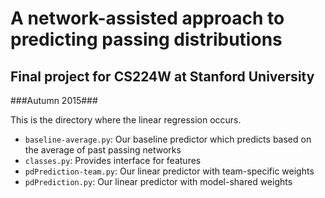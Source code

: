 # A network-assisted approach to predicting passing distributions #
## Final project for CS224W at Stanford University ##
###Autumn 2015###

This is the directory where the linear regression occurs.

* `baseline-average.py`: Our baseline predictor which predicts based on the
  average of past passing networks
* `classes.py`: Provides interface for features
* `pdPrediction-team.py`: Our linear predictor with team-specific weights
* `pdPrediction.py`: Our linear predictor with model-shared weights
